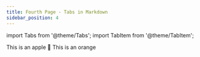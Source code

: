 ```yaml
---
title: Fourth Page - Tabs in Markdown
sidebar_position: 4
---
```


import Tabs from '@theme/Tabs';
import TabItem from '@theme/TabItem';

<Tabs>
<TabItem value="apple" label="Apple" default>
This is an apple 🍎
</TabItem>
<TabItem value="orange" label="Orange">
This is an orange 
</TabItem>
</Tabs>
